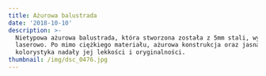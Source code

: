 ```yaml
---
title: Ażurowa balustrada
date: '2018-10-10'
description: >-
  Nietypowa ażurowa balustrada, która stworzona została z 5mm stali, wycinanej
  laserowo. Po mimo ciężkiego materiału, ażurowa konstrukcja oraz jasna
  kolorystyka nadały jej lekkości i oryginalności.
thumbnail: /img/dsc_0476.jpg
---
```


